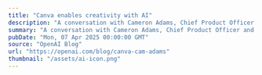 ```yaml
---
title: "Canva enables creativity with AI"
description: "A conversation with Cameron Adams, Chief Product Officer and Co-founder of Canva."
summary: "A conversation with Cameron Adams, Chief Product Officer and Co-founder of Canva."
pubDate: "Mon, 07 Apr 2025 00:00:00 GMT"
source: "OpenAI Blog"
url: "https://openai.com/blog/canva-cam-adams"
thumbnail: "/assets/ai-icon.png"
---
```


